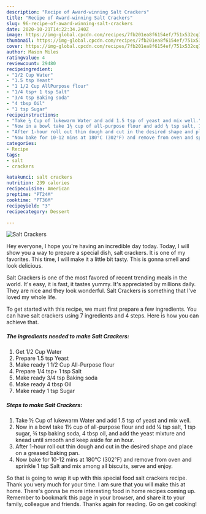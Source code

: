 ```yaml
---
description: "Recipe of Award-winning Salt Crackers"
title: "Recipe of Award-winning Salt Crackers"
slug: 96-recipe-of-award-winning-salt-crackers
date: 2020-10-21T14:22:34.240Z
image: https://img-global.cpcdn.com/recipes/7fb201ea8f6154ef/751x532cq70/salt-crackers-recipe-main-photo.jpg
thumbnail: https://img-global.cpcdn.com/recipes/7fb201ea8f6154ef/751x532cq70/salt-crackers-recipe-main-photo.jpg
cover: https://img-global.cpcdn.com/recipes/7fb201ea8f6154ef/751x532cq70/salt-crackers-recipe-main-photo.jpg
author: Mason Miles
ratingvalue: 4
reviewcount: 29480
recipeingredient:
- "1/2 Cup Water"
- "1.5 tsp Yeast"
- "1 1/2 Cup AllPurpose flour"
- "1/4 tsp+ 1 tsp Salt"
- "3/4 tsp Baking soda"
- "4 tbsp Oil"
- "1 tsp Sugar"
recipeinstructions:
- "Take ½ Cup of lukewarm Water and add 1.5 tsp of yeast and mix well."
- "Now in a bowl take 1½ cup of all-purpose flour and add ¼ tsp salt, 1 tsp sugar, ¾ tsp baking soda, 4 tbsp oil, and add the yeast mixture and knead until smooth and keep aside for an hour."
- "After 1-hour roll out thin dough and cut in the desired shape and place on a greased baking pan."
- "Now bake for 10-12 mins at 180°C (302°F) and remove from oven and sprinkle 1 tsp Salt and mix among all biscuits, serve and enjoy."
categories:
- Recipe
tags:
- salt
- crackers

katakunci: salt crackers 
nutrition: 239 calories
recipecuisine: American
preptime: "PT24M"
cooktime: "PT36M"
recipeyield: "3"
recipecategory: Dessert

---
```



![Salt Crackers](https://img-global.cpcdn.com/recipes/7fb201ea8f6154ef/751x532cq70/salt-crackers-recipe-main-photo.jpg)

Hey everyone, I hope you're having an incredible day today. Today, I will show you a way to prepare a special dish, salt crackers. It is one of my favorites. This time, I will make it a little bit tasty. This is gonna smell and look delicious.



Salt Crackers is one of the most favored of recent trending meals in the world. It's easy, it is fast, it tastes yummy. It's appreciated by millions daily. They are nice and they look wonderful. Salt Crackers is something that I've loved my whole life.


To get started with this recipe, we must first prepare a few ingredients. You can have salt crackers using 7 ingredients and 4 steps. Here is how you can achieve that.

<!--inarticleads1-->

##### The ingredients needed to make Salt Crackers:

1. Get 1/2 Cup Water
1. Prepare 1.5 tsp Yeast
1. Make ready 1 1/2 Cup All-Purpose flour
1. Prepare 1/4 tsp+ 1 tsp Salt
1. Make ready 3/4 tsp Baking soda
1. Make ready 4 tbsp Oil
1. Make ready 1 tsp Sugar




<!--inarticleads2-->

##### Steps to make Salt Crackers:

1. Take ½ Cup of lukewarm Water and add 1.5 tsp of yeast and mix well.
1. Now in a bowl take 1½ cup of all-purpose flour and add ¼ tsp salt, 1 tsp sugar, ¾ tsp baking soda, 4 tbsp oil, and add the yeast mixture and knead until smooth and keep aside for an hour.
1. After 1-hour roll out thin dough and cut in the desired shape and place on a greased baking pan.
1. Now bake for 10-12 mins at 180°C (302°F) and remove from oven and sprinkle 1 tsp Salt and mix among all biscuits, serve and enjoy.




So that is going to wrap it up with this special food salt crackers recipe. Thank you very much for your time. I am sure that you will make this at home. There's gonna be more interesting food in home recipes coming up. Remember to bookmark this page in your browser, and share it to your family, colleague and friends. Thanks again for reading. Go on get cooking!

